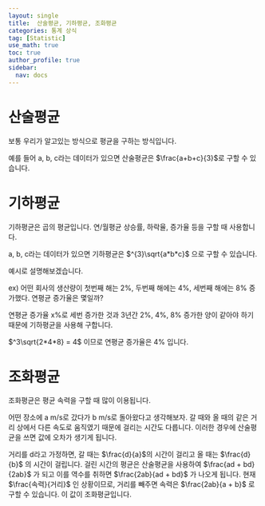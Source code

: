 ```yaml
---
layout: single
title:  산술평균, 기하평균, 조화평균
categories: 통계 상식
tag: [Statistic]
use_math: true
toc: true
author_profile: true
sidebar:
  nav: docs
---
```


# 산술평균

보통 우리가 알고있는 방식으로 평균을 구하는 방식입니다. 

예를 들어 a, b, c라는 데이터가 있으면 산술평균은 $\frac{a+b+c}{3}$로 구할 수 있습니다.

# 기하평균

기하평균은 곱의 평균입니다. 연/월평균 상승률, 하락율, 증가율 등을 구할 때 사용합니다.

a, b, c라는 데이터가 있으면 기하평균은 $^{3}\sqrt{a*b*c}$ 으로 구할 수 있습니다. 

예시로 설명해보겠습니다.

ex) 어떤 회사의 생산량이 첫번째 해는 2%, 두번째 해에는 4%, 세번째 해에는 8% 증가했다. 연평균 증가율은 몇일까?

연평균 증가율 x%로 세번 증가한 것과 3년간 2%, 4%, 8% 증가한 양이 같아야 하기 때문에 기하평균을 사용해 구합니다.

$^3\sqrt{2*4*8} = 4$ 이므로 연평균 증가율은 4% 입니다.

# 조화평균

조화평균은 평균 속력을 구할 때 많이 이용됩니다.

어떤 장소에 a m/s로 갔다가 b m/s로 돌아왔다고 생각해보자.
갈 때와 올 때의 같은 거리 상에서 다른 속도로 움직였기 때문에 걸리는 시간도 다릅니다. 이러한 경우에 산술평균을 쓰면 값에 오차가 생기게 됩니다. 

거리를 d라고 가정하면, 갈 때는 $\frac{d}{a}$의 시간이 걸리고 올 때는 $\frac{d}{b}$ 의 시간이 걸립니다. 걸린 시간의 평균은 산술평균을 사용하여 $\frac{ad + bd}{2ab}$ 가 되고 이를 역수를 취하면 $\frac{2ab}{ad + bd}$ 가 나오게 됩니다. 현재 $\frac{속력}{거리}$ 인 상황이므로, 거리를 빼주면 속력은 $\frac{2ab}{a + b}$ 로 구할 수 있습니다. 이 값이 조화평균입니다.
